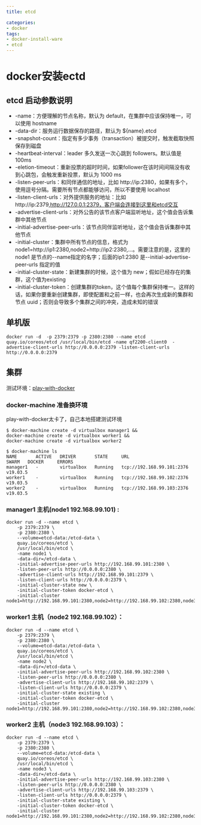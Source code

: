 ```yaml
---
title: etcd

categories: 
- docker
tags:
- docker-install-ware
- etcd
---
```

# docker安装ectd 

## etcd 启动参数说明
* -name：方便理解的节点名称，默认为 default，在集群中应该保持唯一，可以使用 hostname
* -data-dir：服务运行数据保存的路径，默认为 ${name}.etcd
* -snapshot-count：指定有多少事务（transaction）被提交时，触发截取快照保存到磁盘
* -heartbeat-interval：leader 多久发送一次心跳到 followers。默认值是 100ms
* -eletion-timeout：重新投票的超时时间，如果follower在该时间间隔没有收到心跳包，会触发重新投票，默认为 1000 ms
* -listen-peer-urls：和同伴通信的地址，比如 http://ip:2380，如果有多个，使用逗号分隔。需要所有节点都能够访问，所以不要使用 localhost
* -listen-client-urls：对外提供服务的地址：比如 http://ip:2379,http://127.0.0.1:2379，客户端会连接到这里和etcd交互
* -advertise-client-urls：对外公告的该节点客户端监听地址，这个值会告诉集群中其他节点
* -initial-advertise-peer-urls：该节点同伴监听地址，这个值会告诉集群中其他节点
* -initial-cluster：集群中所有节点的信息，格式为 node1=http://ip1:2380,node2=http://ip2:2380,…。需要注意的是，这里的 node1 是节点的--name指定的名字；后面的ip1:2380 是--initial-advertise-peer-urls 指定的值
* -initial-cluster-state：新建集群的时候，这个值为 new；假如已经存在的集群，这个值为existing
* -initial-cluster-token：创建集群的token，这个值每个集群保持唯一。这样的话，如果你要重新创建集群，即使配置和之前一样，也会再次生成新的集群和节点 uuid；否则会导致多个集群之间的冲突，造成未知的错误

<!--more-->

## 单机版
```
docker run -d  -p 2379:2379 -p 2380:2380 --name etcd quay.io/coreos/etcd /usr/local/bin/etcd -name qf2200-client0  -advertise-client-urls http://0.0.0.0:2379 -listen-client-urls http://0.0.0.0:2379
```


## 集群

测试环境：[play-with-docker](https://labs.play-with-docker.com/)

### docker-machine 准备换环境
play-with-docker太卡了，自己本地搭建测试环境
```
$ docker-machine create -d virtualbox manager1 && 
docker-machine create -d virtualbox worker1 && 
docker-machine create -d virtualbox worker2

$ docker-machine ls
NAME       ACTIVE   DRIVER       STATE     URL                         SWARM   DOCKER     ERRORS
manager1   -        virtualbox   Running   tcp://192.168.99.101:2376           v19.03.5   
worker1    -        virtualbox   Running   tcp://192.168.99.102:2376           v19.03.5   
worker2    -        virtualbox   Running   tcp://192.168.99.103:2376           v19.03.5 

```
  

### manager1 主机(node1 192.168.99.101) :
```
docker run -d --name etcd \
    -p 2379:2379 \
    -p 2380:2380 \
    --volume=etcd-data:/etcd-data \
    quay.io/coreos/etcd \
    /usr/local/bin/etcd \
    -name node1 \
    -data-dir=/etcd-data \
    -initial-advertise-peer-urls http://192.168.99.101:2380 \
    -listen-peer-urls http://0.0.0.0:2380 \
    -advertise-client-urls http://192.168.99.101:2379 \
    -listen-client-urls http://0.0.0.0:2379 \
    -initial-cluster-state new \
    -initial-cluster-token docker-etcd \
    -initial-cluster node1=http://192.168.99.101:2380,node2=http://192.168.99.102:2380,node3=http://192.168.99.103:2380
```

### worker1 主机（node2 192.168.99.102）：
```
docker run -d --name etcd \
    -p 2379:2379 \
    -p 2380:2380 \
    --volume=etcd-data:/etcd-data \
    quay.io/coreos/etcd \
    /usr/local/bin/etcd \
    -name node2 \
    -data-dir=/etcd-data \
    -initial-advertise-peer-urls http://192.168.99.102:2380 \
    -listen-peer-urls http://0.0.0.0:2380 \
    -advertise-client-urls http://192.168.99.102:2379 \
    -listen-client-urls http://0.0.0.0:2379 \
    -initial-cluster-state existing \
    -initial-cluster-token docker-etcd \
    -initial-cluster node1=http://192.168.99.101:2380,node2=http://192.168.99.102:2380,node3=http://192.168.99.103:2380

```

### worker2 主机（node3 192.168.99.103）：
```
docker run -d --name etcd \
    -p 2379:2379 \
    -p 2380:2380 \
    --volume=etcd-data:/etcd-data \
    quay.io/coreos/etcd \
    /usr/local/bin/etcd \
    -name node3 \
    -data-dir=/etcd-data \
    -initial-advertise-peer-urls http://192.168.99.103:2380 \ 
    -listen-peer-urls http://0.0.0.0:2380 \
    -advertise-client-urls http://192.168.99.103:2379 \
    -listen-client-urls http://0.0.0.0:2379 \
    -initial-cluster-state existing \
    -initial-cluster-token docker-etcd \
    -initial-cluster node1=http://192.168.99.101:2380,node2=http://192.168.99.102:2380,node3=http://192.168.99.103:2380

```
